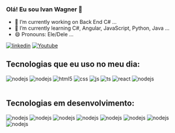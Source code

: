 ### Olá! Eu sou Ivan Wagner 👋

- 🔭 I’m currently working on Back End C# ...
- 🌱 I’m currently learning C#, Angular, JavaScript, Python, Java ...
- 😄 Pronouns: Ele/Dele ...

[![linkedin](https://img.shields.io/badge/LinkedIn-0077B5?style=for-the-badge&logo=linkedin&logoColor=white)](https://www.linkedin.com/in/ivan-wagner-11977134/)
[![Youtube](https://img.shields.io/badge/YouTube-FF0000?style=for-the-badge&logo=youtube&logoColor=white)](https://www.youtube.com/@IvanOstorari-ue1cr/playlists)

## Tecnologias que eu uso no meu dia:

<div style="display: inline_block">
  <img align="center" alt="nodejs" src="https://img.shields.io/badge/C%23-239120?style=for-the-badge&logo=c-sharp&logoColor=white" />
  <img align="center" alt="nodejs" src="https://img.shields.io/badge/.NET-5C2D91?style=for-the-badge&logo=.net&logoColor=white" />
  
  <img align="center" alt="html5" src="https://img.shields.io/badge/HTML5-E34F26?style=for-the-badge&logo=html5&logoColor=white" />
  <img align="center" alt="css" src="https://img.shields.io/badge/CSS3-1572B6?style=for-the-badge&logo=css3&logoColor=white" />
  <img align="center" alt="js" src="https://img.shields.io/badge/JavaScript-323330?style=for-the-badge&logo=javascript&logoColor=F7DF1E" />
  <img align="center" alt="ts" src="https://img.shields.io/badge/TypeScript-007ACC?style=for-the-badge&logo=typescript&logoColor=white" />
  <img align="center" alt="react" src="https://img.shields.io/badge/React-20232A?style=for-the-badge&logo=react&logoColor=61DAFB" />
  <img align="center" alt="nodejs" src="https://img.shields.io/badge/Node.js-43853D?style=for-the-badge&logo=node.js&logoColor=white" />



  
</div><br/>

## Tecnologias em desenvolvimento:

<div style="display: inline_block">
<img align="center" alt="nodejs" src="https://img.shields.io/badge/Java-ED8B00?style=for-the-badge&logo=openjdk&logoColor=white" />
<img align="center" alt="nodejs" src="https://img.shields.io/badge/Spring-6DB33F?style=for-the-badge&logo=spring&logoColor=white" />
<img align="center" alt="nodejs" src="https://img.shields.io/badge/Python-14354C?style=for-the-badge&logo=python&logoColor=white" />
<img align="center" alt="nodejs" src="https://img.shields.io/badge/Django-092E20?style=for-the-badge&logo=django&logoColor=white" />
<img align="center" alt="nodejs" src="https://img.shields.io/badge/PHP-777BB4?style=for-the-badge&logo=php&logoColor=white" />
<img align="center" alt="nodejs" src="https://img.shields.io/badge/Laravel-FF2D20?style=for-the-badge&logo=laravel&logoColor=white" />
<img align="center" alt="nodejs" src="https://img.shields.io/badge/Angular-DD0031?style=for-the-badge&logo=angular&logoColor=white" />
<img align="center" alt="nodejs" src="https://img.shields.io/badge/Bootstrap-563D7C?style=for-the-badge&logo=bootstrap&logoColor=white" />

</div><br/>





